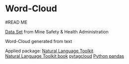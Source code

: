 Word-Cloud
==========
#READ ME

[Data Set](http://www.msha.gov/OpenGovernmentData/OGIMSHA.asp) from Mine Safety & Health Administration


Word-Cloud generated from text

Applied package:
[Natural Language Toolkit](http://www.nltk.org/)</br>
[Natural Language Toolkit book](http://www.nltk.org/book/)
[pytagcloud](https://pypi.python.org/pypi/pytagcloud)
[Python pandas](http://pandas.pydata.org/)
